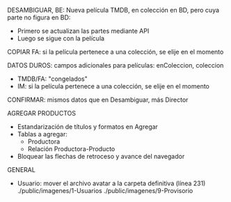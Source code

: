 DESAMBIGUAR, BE: Nueva película TMDB, en colección en BD, pero cuya parte no figura en BD:
- Primero se actualizan las partes mediante API
- Luego se sigue con la película

COPIAR FA: si la película pertenece a una colección, se elije en el momento

DATOS DUROS: campos adicionales para películas: enColeccion, coleccion
- TMDB/FA: "congelados"
- IM: si la película pertenece a una colección, se elije en el momento

CONFIRMAR: mismos datos que en Desambiguar, más Director

AGREGAR PRODUCTOS
- Estandarización de títulos y formatos en Agregar
- Tablas a agregar:
	- Productora
	- Relación Productora-Producto
- Bloquear las flechas de retroceso y avance del navegador

GENERAL
- Usuario: mover el archivo avatar a la carpeta definitiva (línea 231)
	./public/imagenes/1-Usuarios
	./public/imagenes/9-Provisorio
